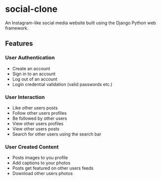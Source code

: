 # social-clone
An Instagram-like social media website built using the Django Python web framework.

## Features
### User Authentication
- Create an account
- Sign in to an account
- Log out of an account
- Login credential validation (valid passwords etc.)
### User Interaction
- Like other users posts
- Follow other users profiles
- Be followed by other users
- View other users profiles
- View other users posts
- Search for other users using the search bar
### User Created Content
- Posts images to you profile
- Add captions to your photos
- Posts get featured on other users feeds
- Download other users photos

